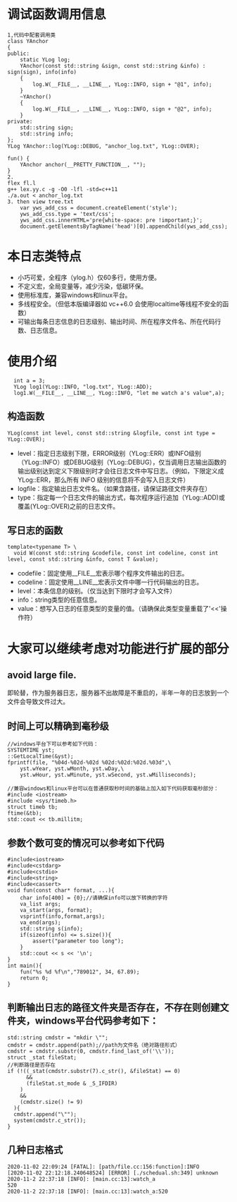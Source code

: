 # 调试函数调用信息
```
1,代码中配套调用类
class YAnchor
{
public:
    static YLog log;
    YAnchor(const std::string &sign, const std::string &info) : sign(sign), info(info)
    {
        log.W(__FILE__, __LINE__, YLog::INFO, sign + "@1", info);
    }
    ~YAnchor()
    {
        log.W(__FILE__, __LINE__, YLog::INFO, sign + "@2", info);
    }
private:
    std::string sign;
    std::string info;
};
YLog YAnchor::log(YLog::DEBUG, "anchor_log.txt", YLog::OVER);

fun() {
    YAnchor anchor(__PRETTY_FUNCTION__, "");
}
2.
flex fl.l
g++ lex.yy.c -g -O0 -lfl -std=c++11
./a.out < anchor_log.txt
3. then view tree.txt
    var yws_add_css = document.createElement('style');
    yws_add_css.type = 'text/css';
    yws_add_css.innerHTML='pre{white-space: pre !important;}';
    document.getElementsByTagName('head')[0].appendChild(yws_add_css);
```
# 本日志类特点

* 小巧可爱，全程序（ylog.h）仅60多行，使用方便。
* 不定义宏，全局变量等，减少污染，低碳环保。
* 使用标准库，兼容windows和linux平台。
* 多线程安全。（但低本版编译器如 vc++6.0 会使用localtime等线程不安全的函数）
* 可输出每条日志信息的日志级别、输出时间、所在程序文件名、所在代码行数、日志信息。

# 使用介绍
```
  int a = 3;
  YLog log1(YLog::INFO, "log.txt", YLog::ADD);
  log1.W(__FILE__, __LINE__, YLog::INFO, "let me watch a's value",a);
```

## 构造函数
```
YLog(const int level, const std::string &logfile, const int type = YLog::OVER);
```
* level：指定日志级别下限，ERROR级别（YLog::ERR）或INFO级别（YLog::INFO）或DEBUG级别（YLog::DEBUG），仅当调用日志输出函数的输出级别达到定义下限级别时才会往日志文件中写日志。（例如，下限定义成YLog::ERR，那么所有 INFO 级别的信息将不会写入日志文件）
* logfile：指定输出日志文件名。（如果含路径，请保证路径文件夹存在）
* type：指定每一个日志文件的输出方式，每次程序运行追加（YLog::ADD)或覆盖(YLog::OVER)之前的日志文件。

## 写日志的函数
```
template<typename T> \
  void W(const std::string &codefile, const int codeline, const int level, const std::string &info, const T &value);
```
* codefile：固定使用__FILE__宏表示哪个程序文件输出的日志。
* codeline：固定使用__LINE__宏表示文件中哪一行代码输出的日志。
* level：本条信息的级别。（仅当达到下限时才会写入文件）
* info：string类型的任意信息。
* value：想写入日志的任意类型的变量的值。（请确保此类型变量重载了'<<'操作符）

# 大家可以继续考虑对功能进行扩展的部分

## avoid large file.
即轮替，作为服务器日志，服务器不出故障是不重启的，半年一年的日志放到一个文件会导致文件过大。

## 时间上可以精确到毫秒级

```
//windows平台下可以参考如下代码：
SYSTEMTIME yst;
::GetLocalTime(&yst);
fprintf(file, "%04d-%02d-%02d %02d:%02d:%02d.%03d",\
    yst.wYear, yst.wMonth, yst.wDay,\
    yst.wHour, yst.wMinute, yst.wSecond, yst.wMilliseconds);

//兼容windows和linux平台可以在普通获取秒时间的基础上加入如下代码获取毫秒部分：
#include <iostream>
#include <sys/timeb.h>
struct timeb tb;
ftime(&tb);
std::cout << tb.millitm;
```

## 参数个数可变的情况可以参考如下代码

```
#include<iostream>
#include<cstdarg>
#include<cstdio>
#include<string>
#include<cassert>
void fun(const char* format, ...){
    char info[400] = {0};//请确保info可以放下转换的字符
    va_list args;
    va_start(args, format);    
    vsprintf(info,format,args);
    va_end(args); 
    std::string s(info);
    if(sizeof(info) <= s.size()){
        assert("parameter too long");
    }   
    std::cout << s << '\n';
}
int main(){
    fun("%s %d %f\n","789012", 34, 67.89);
    return 0;
}
```

## 判断输出日志的路径文件夹是否存在，不存在则创建文件夹，windows平台代码参考如下：

```
std::string cmdstr = "mkdir \"";
cmdstr = cmdstr.append(path);//path为文件名（绝对路径形式）
cmdstr = cmdstr.substr(0, cmdstr.find_last_of('\\'));
struct _stat fileStat;
//判断路径是否存在
if (!((_stat(cmdstr.substr(7).c_str(), &fileStat) == 0) 
      && 
      (fileStat.st_mode & _S_IFDIR)
    )  
    &&
    (cmdstr.size() != 9)
  ){
  cmdstr.append("\"");
  system(cmdstr.c_str());
}
```

## 几种日志格式
```
2020-11-02 22:09:24 [FATAL]: [path/file.cc:156:function]:INFO
[2020-11-02 22:12:18.240648524] [ERROR] [./schedual.sh:349] unknown
2020-11-2 22:37:18 [INFO]: [main.cc:13]:watch_a
520
2020-11-2 22:37:18 [INFO]: [main.cc:13]:watch_a:520
```
